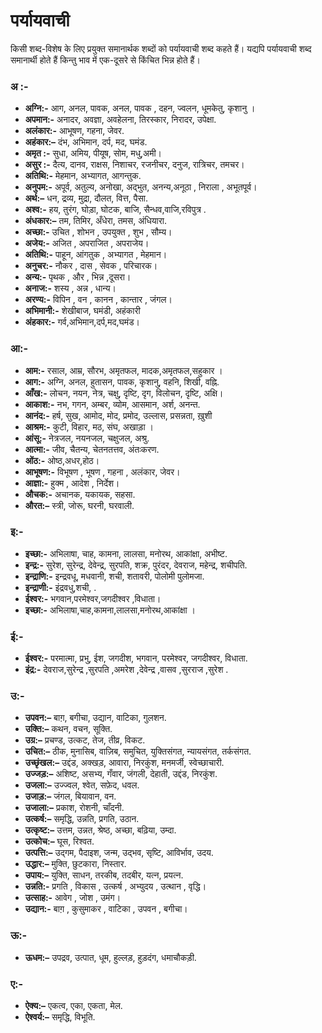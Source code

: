 # पर्यायवाची
किसी शब्द-विशेष के लिए प्रयुक्त समानार्थक शब्दों को पर्यायवाची शब्द कहते हैं। यद्यपि पर्यायवाची शब्द समानार्थी होते हैं किन्तु भाव में एक-दूसरे से किंचित भिन्न होते हैं।

### अ :-
* __अग्नि:-__ आग, अनल, पावक, अनल, पावक , दहन, ज्वलन, धूमकेतु, कृशानु ।
* __अपमान:-__ अनादर, अवज्ञा, अवहेलना, तिरस्कार, निरादर, उपेक्षा. 
* __अलंकार:-__ आभूषण, गहना, जेवर.
* __अहंकार:–__ दंभ, अभिमान, दर्प, मद, घमंड.
* __अमृत :-__ सुधा, अमिय, पीयूष, सोम, मधु,अमी।
* __असुर :-__ दैत्य, दानव, राक्षस, निशाचर, रजनीचर, दनुज, रात्रिचर, तमचर।
* __अतिथि:-__  मेहमान, अभ्यागत, आगन्तुक.
* __अनुपम:-__  अपूर्व, अतुल्य, अनोखा, अद्भुत, अनन्य,अनूठा  ,  निराला , अभूतपूर्व। 
* __अर्थ:–__ धन, द्रव्य, मुद्रा, दौलत, वित्त, पैसा.
* __अश्व:-__ हय, तुरंग, घोड़ा, घोटक, बाजि, सैन्धव,वाजि,रविपुत्र  .
* __अंधकार:–__ तम, तिमिर, अँधेरा, तमस, अंधियारा. 
* __अच्छा:-__ उचित , शोभन , उपयुक्त , शुभ , सौम्य। 
* __अजेय:-__ अजित , अपराजित , अपराजेय। 
* __अतिथि:-__ पाहून, आंगतुक , अभ्यागत , मेहमान। 
* __अनुचर:-__ नौकर , दास , सेवक , परिचारक। 
* __अन्य:-__ पृथक , और , भिन्न ,दूसरा। 
* __अनाज:-__ शस्य , अन्न , धान्य। 
* __अरण्य:-__ विपिन , वन , कानन , कान्तार , जंगल। 
* __अभिमानी:-__ शेखीबाज, घमंडी, अहंकारी
* __अंहकार:-__ गर्व,अभिमान,दर्प,मद,घमंड।

### आ:-
* __आम:-__ रसाल, आम्र, सौरभ, अमृतफल, मादक,अमृतफल,सहुकार ।
* __आग:-__ अग्नि, अनल, हुतासन, पावक, कृशानु, वहनि, शिखी, वह्नि.
* __आँख:-__ लोचन, नयन, नेत्र, चक्षु, दृष्टि, दृग, विलोचन, दृष्टि, अक्षि। 
* __आकाश:-__ नभ, गगन, अम्बर, व्योम, आसमान, अर्श, अनन्त.
* __आनंद:-__ हर्ष, सुख, आमोद, मोद, प्रमोद, उल्लास, प्रसन्नता, ख़ुशी
* __आश्रम:-__ कुटी, विहार, मठ, संघ, अखाड़ा ।
* __आंसू:-__ नेत्रजल, नयनजल, चक्षुजल, अश्रु.
* __आत्मा:-__ जीव, चैतन्य, चेतनतत्तव, अंतःकरण.
* __ओंठ:-__ ओष्ठ,अधर,होठ।	
* __आभूषण:-__ विभूषण , भूषण , गहना , अलंकार, जेवर।
* __आज्ञा:-__ हुक्म , आदेश , निर्देश। 
* __औचक:-__ अचानक, यकायक, सहसा.
* __औरत:–__ स्त्री, जोरू, घरनी, घरवाली.

### इ:-
* __इच्छा:-__ अभिलाषा, चाह, कामना, लालसा, मनोरथ, आकांक्षा, अभीष्ट.
* __इन्द्र:-__ सुरेश, सुरेन्द्र, देवेन्द्र, सुरपति, शक्र, पुरंदर, देवराज, महेन्द्र, शचीपति.
* __इन्द्राणि:-__ इन्द्रवधू, मधवानी, शची, शतावरी, पोलोमी पुलोमजा.
* __इन्द्राणी:-__ इंद्रवधु,शची, . 
* __ईश्वर:-__ भगवान,परमेश्वर,जगदीश्वर ,विधाता।
* __इच्छा:-__ अभिलाषा,चाह,कामना,लालसा,मनोरथ,आकांक्षा ।

### ई:-
* __ईश्वर:-__ परमात्मा, प्रभु, ईश, जगदीश, भगवान, परमेश्वर, जगदीश्वर, विधाता.
* __इंद्र:-__ देवराज,सुरेन्द्र ,सुरपति ,अमरेश ,देवेन्द्र ,वासव ,सुरराज ,सुरेश . 

### उ:-
* __उपवन:–__ बाग़, बगीचा, उद्यान, वाटिका, गुलशन.
* __उक्ति:–__ कथन, वचन, सूक्ति.
* __उग्र:–__ प्रचण्ड, उत्कट, तेज, तीव्र, विकट.
* __उचित:–__ ठीक, मुनासिब, वाज़िब, समुचित, युक्तिसंगत, न्यायसंगत, तर्कसंगत.
* __उच्छृंखल:–__ उद्दंड, अक्खड़, आवारा, निरकुंश, मनमर्जी, स्वेच्छाचारी.
* __उज्जड़:–__ अशिष्ट, असभ्य, गँवार, जंगली, देहाती, उद्दंड, निरकुंश.
* __उजला:–__ उज्ज्वल, श्वेत, सफ़ेद, धवल.
* __उजाड़:–__ जंगल, बियावान, वन.
* __उजाला:–__ प्रकाश, रोशनी, चाँदनी.
* __उत्कर्ष:–__ समृद्धि, उन्नति, प्रगति, उठान.
* __उत्कृष्ट:–__ उत्तम, उन्नत, श्रेष्ठ, अच्छा, बढ़िया, उम्दा.
* __उत्कोच:–__ घूस, रिश्वत.
* __उत्पत्ति:–__ उद्गम, पैदाइश, जन्म, उद्भव, सृष्टि, आविर्भाव, उदय.
* __उद्धार:–__ मुक्ति, छुटकारा, निस्तार.
* __उपाय:–__ युक्ति, साधन, तरकीब, तदबीर, यत्न, प्रयत्न.
* __उन्नति:-__ प्रगति , विकास , उत्कर्ष , अभ्युदय , उत्थान , वृद्धि। 
* __उत्साह:-__ आवेग , जोश , उमंग। 
* __उद्यान:-__ बाग़ , कुसुमाकर , वाटिका , उपवन , बगीचा। 
 
### ऊ:-
* __ऊधम:–__ उपद्रव, उत्पात, धूम, हुल्लड़, हुड़दंग, धमाचौकड़ी.

### ए:-
* __ऐक्य:–__ एकत्व, एका, एकता, मेल.
* __ऐश्वर्य:–__ समृद्धि, विभूति.
